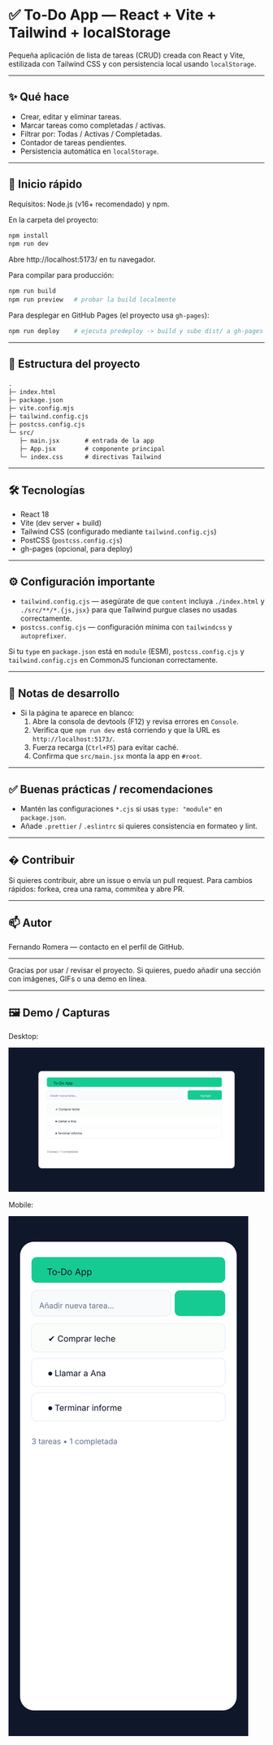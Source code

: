 # ✅ To‑Do App — React + Vite + Tailwind + localStorage

Pequeña aplicación de lista de tareas (CRUD) creada con React y Vite, estilizada con Tailwind CSS y con persistencia local usando `localStorage`.

---

## ✨ Qué hace

- Crear, editar y eliminar tareas.
- Marcar tareas como completadas / activas.
- Filtrar por: Todas / Activas / Completadas.
- Contador de tareas pendientes.
- Persistencia automática en `localStorage`.

---

## 🚀 Inicio rápido

Requisitos: Node.js (v16+ recomendado) y npm.

En la carpeta del proyecto:

```powershell
npm install
npm run dev
```

Abre http://localhost:5173/ en tu navegador.

Para compilar para producción:

```powershell
npm run build
npm run preview   # probar la build localmente
```

Para desplegar en GitHub Pages (el proyecto usa `gh-pages`):

```powershell
npm run deploy    # ejecuta predeploy -> build y sube dist/ a gh-pages
```

---

## 📁 Estructura del proyecto

```
.
├─ index.html
├─ package.json
├─ vite.config.mjs
├─ tailwind.config.cjs
├─ postcss.config.cjs
└─ src/
   ├─ main.jsx       # entrada de la app
   ├─ App.jsx        # componente principal
   └─ index.css      # directivas Tailwind
```

---

## 🛠️ Tecnologías

- React 18
- Vite (dev server + build)
- Tailwind CSS (configurado mediante `tailwind.config.cjs`)
- PostCSS (`postcss.config.cjs`)
- gh-pages (opcional, para deploy)

---

## ⚙️ Configuración importante

- `tailwind.config.cjs` — asegúrate de que `content` incluya `./index.html` y `./src/**/*.{js,jsx}` para que Tailwind purgue clases no usadas correctamente.
- `postcss.config.cjs` — configuración mínima con `tailwindcss` y `autoprefixer`.

Si tu `type` en `package.json` está en `module` (ESM), `postcss.config.cjs` y `tailwind.config.cjs` en CommonJS funcionan correctamente.

---

## 🧭 Notas de desarrollo

- Si la página te aparece en blanco:
  1. Abre la consola de devtools (F12) y revisa errores en `Console`.
  2. Verifica que `npm run dev` está corriendo y que la URL es `http://localhost:5173/`.
  3. Fuerza recarga (`Ctrl+F5`) para evitar caché.
  4. Confirma que `src/main.jsx` monta la app en `#root`.

---

## ✅ Buenas prácticas / recomendaciones

- Mantén las configuraciones `*.cjs` si usas `type: "module"` en `package.json`.
- Añade `.prettier` / `.eslintrc` si quieres consistencia en formateo y lint.

---

## � Contribuir

Si quieres contribuir, abre un issue o envía un pull request. Para cambios rápidos: forkea, crea una rama, commitea y abre PR.

---

## 📫 Autor

Fernando Romera — contacto en el perfil de GitHub.

---

Gracias por usar / revisar el proyecto. Si quieres, puedo añadir una sección con imágenes, GIFs o una demo en línea.

---

## 🖼️ Demo / Capturas

Desktop:

![Captura desktop](./assets/screenshot-desktop.svg)

Mobile:

![Captura mobile](./assets/screenshot-mobile.svg)
